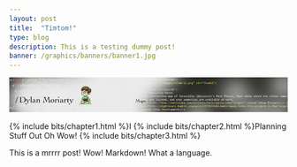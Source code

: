 ```yaml
---
layout: post
title:  "Timtom!"
type: blog
description: This is a testing dummy post!
banner: /graphics/banners/banner1.jpg
---
```


![imagehere](/graphics/banners/banner1.jpg)


{% include bits/chapter1.html %}I
{% include bits/chapter2.html %}Planning Stuff Out Oh Wow!
{% include bits/chapter3.html %}

This is a mrrrr post! Wow! Markdown! What a language.